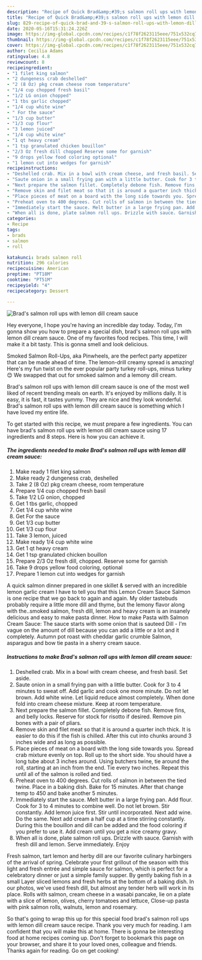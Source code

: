 ```yaml
---
description: "Recipe of Quick Brad&amp;#39;s salmon roll ups with lemon dill cream sauce"
title: "Recipe of Quick Brad&amp;#39;s salmon roll ups with lemon dill cream sauce"
slug: 829-recipe-of-quick-brad-and-39-s-salmon-roll-ups-with-lemon-dill-cream-sauce
date: 2020-05-16T15:31:24.226Z
image: https://img-global.cpcdn.com/recipes/c1f78f2623115eee/751x532cq70/brads-salmon-roll-ups-with-lemon-dill-cream-sauce-recipe-main-photo.jpg
thumbnail: https://img-global.cpcdn.com/recipes/c1f78f2623115eee/751x532cq70/brads-salmon-roll-ups-with-lemon-dill-cream-sauce-recipe-main-photo.jpg
cover: https://img-global.cpcdn.com/recipes/c1f78f2623115eee/751x532cq70/brads-salmon-roll-ups-with-lemon-dill-cream-sauce-recipe-main-photo.jpg
author: Cecilia Adams
ratingvalue: 4.8
reviewcount: 8
recipeingredient:
- "1 filet king salmon"
- "2 dungeness crab deshelled"
- "2 (8 Oz) pkg cream cheese room temperature"
- "1/4 cup chopped fresh basil"
- "1/2 LG onion chopped"
- "1 tbs garlic chopped"
- "1/4 cup white wine"
- " For the sauce"
- "1/3 cup butter"
- "1/3 cup flour"
- "3 lemon juiced"
- "1/4 cup white wine"
- "1 qt heavy cream"
- "1 tsp granulated chicken bouillon"
- "2/3 Oz fresh dill chopped Reserve some for garnish"
- "9 drops yellow food coloring optional"
- "1 lemon cut into wedges for garnish"
recipeinstructions:
- "Deshelled crab. Mix in a bowl with cream cheese, and fresh basil. Set aside."
- "Saute onion in a small frying pan with a little butter. Cook for 3 to 4 minutes to sweat off. Add garlic and cook one more minute. Do not let brown. Add white wine. Let liquid reduce almost completely. When done fold into cream cheese mixture. Keep at room temperature."
- "Next prepare the salmon fillet. Completely debone fish. Remove fins, and belly locks. Reserve for stock for risotto if desired. Remove pin bones with a pair of pliars."
- "Remove skin and filet meat so that it is around a quarter inch thick. It is easier to do this if the fish is chilled. After this cut into chunks around 3 inches wide and as long as possible."
- "Place pieces of meat on a board with the long side towards you. Spread crab mixture evenly on top. Roll up to the short side. You should have a long tube about 3 inches around. Using butchers twine, tie around the roll, starting at an inch from the end. Tie every two inches. Repeat this until all of the salmon is rolled and tied."
- "Preheat oven to 400 degrees. Cut rolls of salmon in between the tied twine. Place in a baking dish. Bake for 15 minutes. After that change temp to 450 and bake another 5 minutes."
- "Immediately start the sauce. Melt butter in a large frying pan. Add flour. Cook for 3 to 4 minutes to combine well. Do not let brown. Stir constantly. Add lemon juice first. Stir until incorporated. Next add wine. Do the same. Next add cream a half cup at a time stirring constantly. During this the bouillon and dill can be added and the food coloring if you prefer to use it. Add cream until you get a nice creamy gravy."
- "When all is done, plate salmon roll ups. Drizzle with sauce. Garnish with fresh dill and lemon. Serve immediately. Enjoy"
categories:
- Recipe
tags:
- brads
- salmon
- roll

katakunci: brads salmon roll 
nutrition: 296 calories
recipecuisine: American
preptime: "PT18M"
cooktime: "PT51M"
recipeyield: "4"
recipecategory: Dessert

---
```



![Brad&#39;s salmon roll ups with lemon dill cream sauce](https://img-global.cpcdn.com/recipes/c1f78f2623115eee/751x532cq70/brads-salmon-roll-ups-with-lemon-dill-cream-sauce-recipe-main-photo.jpg)

Hey everyone, I hope you're having an incredible day today. Today, I'm gonna show you how to prepare a special dish, brad&#39;s salmon roll ups with lemon dill cream sauce. One of my favorites food recipes. This time, I will make it a bit tasty. This is gonna smell and look delicious.

Smoked Salmon Roll-Ups, aka Pinwheels, are the perfect party appetizer that can be made ahead of time. The lemon-drill creamy spread is amazing! Here&#39;s my fun twist on the ever popular party turkey roll-ups, minus turkey 😊 We swapped that out for smoked salmon and a lemony dill cream.

Brad&#39;s salmon roll ups with lemon dill cream sauce is one of the most well liked of recent trending meals on earth. It's enjoyed by millions daily. It is easy, it is fast, it tastes yummy. They are nice and they look wonderful. Brad&#39;s salmon roll ups with lemon dill cream sauce is something which I have loved my entire life.


To get started with this recipe, we must prepare a few ingredients. You can have brad&#39;s salmon roll ups with lemon dill cream sauce using 17 ingredients and 8 steps. Here is how you can achieve it.

<!--inarticleads1-->

##### The ingredients needed to make Brad&#39;s salmon roll ups with lemon dill cream sauce:

1. Make ready 1 filet king salmon
1. Make ready 2 dungeness crab, deshelled
1. Take 2 (8 Oz) pkg cream cheese, room temperature
1. Prepare 1/4 cup chopped fresh basil
1. Take 1/2 LG onion, chopped
1. Get 1 tbs garlic, chopped
1. Get 1/4 cup white wine
1. Get  For the sauce
1. Get 1/3 cup butter
1. Get 1/3 cup flour
1. Take 3 lemon, juiced
1. Make ready 1/4 cup white wine
1. Get 1 qt heavy cream
1. Get 1 tsp granulated chicken bouillon
1. Prepare 2/3 Oz fresh dill, chopped. Reserve some for garnish
1. Take 9 drops yellow food coloring, optional
1. Prepare 1 lemon cut into wedges for garnish


A quick salmon dinner prepared in one skillet &amp; served with an incredible lemon garlic cream I have to tell you that this Lemon Cream Sauce Salmon is one recipe that we go back to again and again. My older tastebuds probably require a little more dill and thyme, but the lemony flavor along with the..smoked salmon, fresh dill, lemon and heavy cream is an insanely delicious and easy to make pasta dinner. How to make Pasta with Salmon Cream Sauce: The sauce starts with some onion that is sauteed Dill - I&#39;m vague on the amount of dill because you can add a little or a lot and it completely. Autumn pot roast with cheddar garlic crumble Salmon, asparagus and bow tie pasta in a sherry cream sauce. 

<!--inarticleads2-->

##### Instructions to make Brad&#39;s salmon roll ups with lemon dill cream sauce:

1. Deshelled crab. Mix in a bowl with cream cheese, and fresh basil. Set aside.
1. Saute onion in a small frying pan with a little butter. Cook for 3 to 4 minutes to sweat off. Add garlic and cook one more minute. Do not let brown. Add white wine. Let liquid reduce almost completely. When done fold into cream cheese mixture. Keep at room temperature.
1. Next prepare the salmon fillet. Completely debone fish. Remove fins, and belly locks. Reserve for stock for risotto if desired. Remove pin bones with a pair of pliars.
1. Remove skin and filet meat so that it is around a quarter inch thick. It is easier to do this if the fish is chilled. After this cut into chunks around 3 inches wide and as long as possible.
1. Place pieces of meat on a board with the long side towards you. Spread crab mixture evenly on top. Roll up to the short side. You should have a long tube about 3 inches around. Using butchers twine, tie around the roll, starting at an inch from the end. Tie every two inches. Repeat this until all of the salmon is rolled and tied.
1. Preheat oven to 400 degrees. Cut rolls of salmon in between the tied twine. Place in a baking dish. Bake for 15 minutes. After that change temp to 450 and bake another 5 minutes.
1. Immediately start the sauce. Melt butter in a large frying pan. Add flour. Cook for 3 to 4 minutes to combine well. Do not let brown. Stir constantly. Add lemon juice first. Stir until incorporated. Next add wine. Do the same. Next add cream a half cup at a time stirring constantly. During this the bouillon and dill can be added and the food coloring if you prefer to use it. Add cream until you get a nice creamy gravy.
1. When all is done, plate salmon roll ups. Drizzle with sauce. Garnish with fresh dill and lemon. Serve immediately. Enjoy


Fresh salmon, tart lemon and herby dill are our favorite culinary harbingers of the arrival of spring. Celebrate your first grillout of the season with this light and fresh entrée and simple sauce for salmon, which is perfect for a celebratory dinner or just a simple family supper. By gently baking fish in a small Layer sliced lemons and fresh herbs at the bottom of a baking dish. In our photos, we&#39;ve used fresh dill, but almost any tender herb will work in its place. Rolls with salmon, cream cheese in a wasabi pancake, lie on a plate with a slice of lemon, olives, cherry tomatoes and lettuce, Close-up pasta with pink salmon rolls, walnuts, lemon and rosemary. 

So that's going to wrap this up for this special food brad&#39;s salmon roll ups with lemon dill cream sauce recipe. Thank you very much for reading. I am confident that you will make this at home. There is gonna be interesting food at home recipes coming up. Don't forget to bookmark this page on your browser, and share it to your loved ones, colleague and friends. Thanks again for reading. Go on get cooking!
